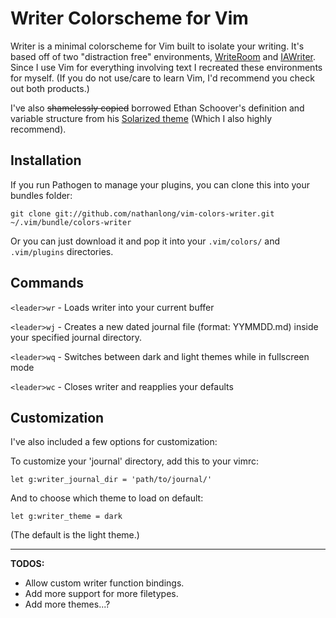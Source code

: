 # Writer Colorscheme for Vim

Writer is a minimal colorscheme for Vim built to isolate your writing. It's
based off of two "distraction free" environments,
[WriteRoom](http://www.hogbaysoftware.com/products/writeroom) and
[IAWriter](http://www.iawriter.com/). Since I use Vim for everything involving
text I recreated these environments for myself. (If you do not use/care to
learn Vim, I'd recommend you check out both products.)

I've also <del>shamelessly copied</del> borrowed Ethan
Schoover's definition and variable structure from his [Solarized
theme](https://github.com/altercation/vim-colors-solarized) (Which I also highly
recommend).

## Installation

If you run Pathogen to manage your plugins, you can clone this into your
bundles folder:

    git clone git://github.com/nathanlong/vim-colors-writer.git
    ~/.vim/bundle/colors-writer

Or you can just download it and pop it into your `.vim/colors/` and
`.vim/plugins` directories.

## Commands

`<leader>wr` - Loads writer into your current buffer

`<leader>wj` - Creates a new dated journal file (format: YYMMDD.md) inside
your specified journal directory.

`<leader>wq` - Switches between dark and light themes while in fullscreen mode

`<leader>wc` - Closes writer and reapplies your defaults

## Customization

I've also included a few options for customization:

To customize your 'journal' directory, add this to your vimrc:

    let g:writer_journal_dir = 'path/to/journal/'

And to choose which theme to load on default:

    let g:writer_theme = dark

(The default is the light theme.)

---

**TODOS:**

- Allow custom writer function bindings.
- Add more support for more filetypes.
- Add more themes...?

